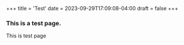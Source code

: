 +++
title = 'Test'
date = 2023-09-29T17:09:08-04:00
draft = false
+++

### This is a test page.

This is test page
